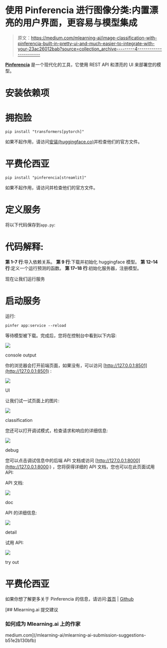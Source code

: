 # 使用 Pinferencia 进行图像分类:内置漂亮的用户界面，更容易与模型集成

> 原文：<https://medium.com/mlearning-ai/image-classification-with-pinferencia-built-in-pretty-ui-and-much-easier-to-integrate-with-your-23ac26012bab?source=collection_archive---------4----------------------->

[**Pinferencia**](https://pinferencia.underneathall.app/) 是一个现代化的工具，它使用 REST API 和漂亮的 UI 来部署您的模型。

# 安装依赖项

# 拥抱脸

`pip install "transformers[pytorch]"`

如果不起作用，请访问[安装(huggingface.co)](https://huggingface.co/docs/transformers/installation)并检查他们的官方文件。

# 平费伦西亚

`pip install "pinferencia[streamlit]"`

如果不起作用，请访问并检查他们的官方文件。

# 定义服务

将以下代码保存到`app.py`:

# 代码解释:

**第 1–7 行**:导入依赖关系。
**第 9 行**:下载并初始化 huggingface 模型。
**第 12–14 行**:定义一个运行预测的函数。
**第 17–18 行**:初始化服务器，注册模型。

现在让我们运行服务

# 启动服务

运行:

```
pinfer app:service --reload
```

等待模型被下载。完成后，您将在控制台中看到以下内容:

![](img/215d2e3cc4762dd73585186db773bc15.png)

console output

你的浏览器会打开前端页面，如果没有，可以访问 [http://127.0.0.1:8501](http://127.0.0.1:8501) :

![](img/c227c77a5a78dc215b2b711309aabfec.png)

UI

让我们试一试页面上的图片:

![](img/90a461b2a75eb2694265929fa123db3f.png)

classification

您还可以打开调试模式，检查请求和响应的详细信息:

![](img/40085c40b4b4a98dfc5494c8ee44dabd.png)

debug

您可以点击调试信息中的后端 API 文档或访问 [http://127.0.0.1:8000](http://127.0.0.1:8000:) ，您将获得详细的 API 文档，您也可以在此页面试用 API:

API 文档:

![](img/248c6d8e39f9100969ed4c20f688fd82.png)

doc

API 的详细信息:

![](img/1b43e7f3dd354966ac8c1d72297ff3b8.png)

detail

试用 API:

![](img/033f34cf3b246c1c8ebfd1655668f655.png)

try out

# 平费伦西亚

如果你想了解更多关于 Pinferencia 的信息，请访问:[首页](https://pinferencia.underneathall.app/) | [Github](https://github.com/underneathall/pinferencia)

[](/mlearning-ai/mlearning-ai-submission-suggestions-b51e2b130bfb) [## Mlearning.ai 提交建议

### 如何成为 Mlearning.ai 上的作家

medium.com](/mlearning-ai/mlearning-ai-submission-suggestions-b51e2b130bfb)
